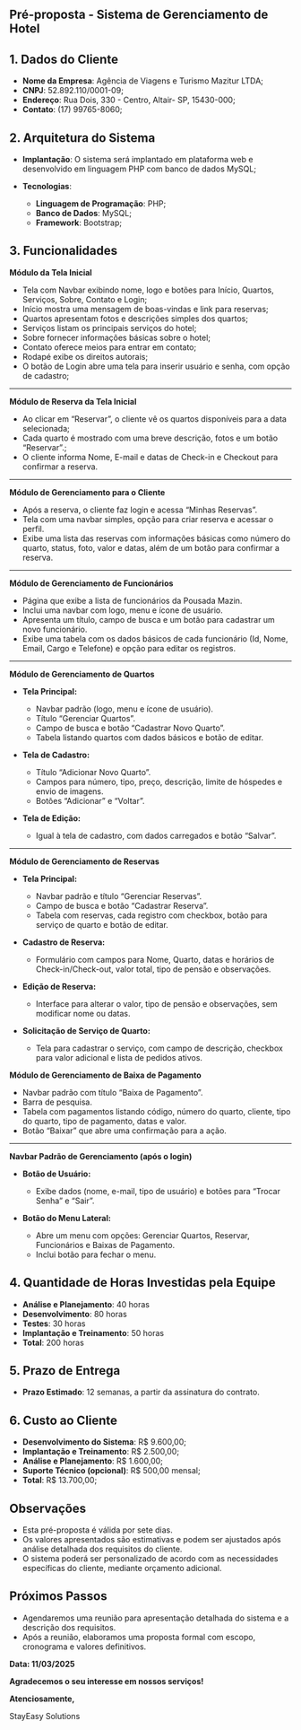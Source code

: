 ## **Pré-proposta \- Sistema de Gerenciamento de Hotel**

## **1\. Dados do Cliente**

* **Nome da Empresa**: Agência de Viagens e Turismo Mazitur LTDA;  
* **CNPJ**: 52.892.110/0001-09;  
* **Endereço**: Rua Dois, 330 \- Centro, Altair- SP, 15430-000;  
* **Contato**: (17) 99765-8060;

## **2\. Arquitetura do Sistema**

* **Implantação**: O sistema será implantado em plataforma web e desenvolvido em linguagem PHP com banco de dados MySQL;  
* **Tecnologias**:

  * **Linguagem de Programação**: PHP;  
  * **Banco de Dados**: MySQL;  
  * **Framework**: Bootstrap;

## **3\. Funcionalidades**

 **Módulo da Tela Inicial**

* Tela com Navbar exibindo nome, logo e botões para Início, Quartos, Serviços, Sobre, Contato e Login;  
* Início mostra uma mensagem de boas-vindas e link para reservas;  
* Quartos apresentam fotos e descrições simples dos quartos;  
* Serviços listam os principais serviços do hotel;  
* Sobre fornecer informações básicas sobre o hotel;  
* Contato oferece meios para entrar em contato;  
* Rodapé exibe os direitos autorais;  
* O botão de Login abre uma tela para inserir usuário e senha, com opção de cadastro;

---

 **Módulo de Reserva da Tela Inicial**

* Ao clicar em “Reservar”, o cliente vê os quartos disponíveis para a data selecionada;  
* Cada quarto é mostrado com uma breve descrição, fotos e um botão “Reservar”.;  
* O cliente informa Nome, E-mail e datas de Check-in e Checkout para confirmar a reserva.

---

 **Módulo de Gerenciamento para o Cliente**

* Após a reserva, o cliente faz login e acessa “Minhas Reservas”.  
* Tela com uma navbar simples, opção para criar reserva e acessar o perfil.  
* Exibe uma lista das reservas com informações básicas como número do quarto, status, foto, valor e datas, além de um botão para confirmar a reserva.

---

 **Módulo de Gerenciamento de Funcionários**

* Página que exibe a lista de funcionários da Pousada Mazin.  
* Inclui uma navbar com logo, menu e ícone de usuário.  
* Apresenta um título, campo de busca e um botão para cadastrar um novo funcionário.  
* Exibe uma tabela com os dados básicos de cada funcionário (Id, Nome, Email, Cargo e Telefone) e opção para editar os registros.

---

 **Módulo de Gerenciamento de Quartos**

* **Tela Principal:**

  * Navbar padrão (logo, menu e ícone de usuário).  
  * Título “Gerenciar Quartos”.  
  * Campo de busca e botão “Cadastrar Novo Quarto”.  
  * Tabela listando quartos com dados básicos e botão de editar.

* **Tela de Cadastro:**

  * Título “Adicionar Novo Quarto”.  
  * Campos para número, tipo, preço, descrição, limite de hóspedes e envio de imagens.  
  * Botões “Adicionar” e “Voltar”.

* **Tela de Edição:**

  * Igual à tela de cadastro, com dados carregados e botão “Salvar”.

---

 **Módulo de Gerenciamento de Reservas**

* **Tela Principal:**

  * Navbar padrão e título “Gerenciar Reservas”.  
  * Campo de busca e botão “Cadastrar Reserva”.  
  * Tabela com reservas, cada registro com checkbox, botão para serviço de quarto e botão de editar.

* **Cadastro de Reserva:**

  * Formulário com campos para Nome, Quarto, datas e horários de Check-in/Check-out, valor total, tipo de pensão e observações.

* **Edição de Reserva:**

  * Interface para alterar o valor, tipo de pensão e observações, sem modificar nome ou datas.

* **Solicitação de Serviço de Quarto:**

  * Tela para cadastrar o serviço, com campo de descrição, checkbox para valor adicional e lista de pedidos ativos.

 **Módulo de Gerenciamento de Baixa de Pagamento**

* Navbar padrão com título “Baixa de Pagamento”.  
* Barra de pesquisa.  
* Tabela com pagamentos listando código, número do quarto, cliente, tipo do quarto, tipo de pagamento, datas e valor.  
* Botão “Baixar” que abre uma confirmação para a ação.

---

**Navbar Padrão de Gerenciamento (após o login)**

* **Botão de Usuário:**

  * Exibe dados (nome, e-mail, tipo de usuário) e botões para “Trocar Senha” e “Sair”.  
* **Botão do Menu Lateral:**

  * Abre um menu com opções: Gerenciar Quartos, Reservar, Funcionários e Baixas de Pagamento.  
  * Inclui botão para fechar o menu.

## **4\. Quantidade de Horas Investidas pela Equipe**

* **Análise e Planejamento**: 40 horas  
* **Desenvolvimento**: 80 horas  
* **Testes**: 30 horas  
* **Implantação e Treinamento**: 50 horas  
* **Total**: 200 horas

## **5\. Prazo de Entrega**

* **Prazo Estimado**: 12 semanas, a partir da assinatura do contrato.

## **6\. Custo ao Cliente**

* **Desenvolvimento do Sistema**: R$ 9.600,00;  
* **Implantação e Treinamento**: R$ 2.500,00;  
* **Análise e Planejamento**: R$ 1.600,00;  
* **Suporte Técnico (opcional)**: R$ 500,00 mensal;  
* **Total**: R$ 13.700,00;

## **Observações**

* Esta pré-proposta é válida por sete dias.  
* Os valores apresentados são estimativas e podem ser ajustados após análise detalhada dos requisitos do cliente.  
* O sistema poderá ser personalizado de acordo com as necessidades específicas do cliente, mediante orçamento adicional.

## **Próximos Passos**

* Agendaremos uma reunião para apresentação detalhada do sistema e a descrição dos requisitos.  
* Após a reunião, elaboramos uma proposta formal com escopo, cronograma e valores definitivos.

**Data: 11/03/2025**

**Agradecemos o seu interesse em nossos serviços\!**

**Atenciosamente,**

StayEasy Solutions

